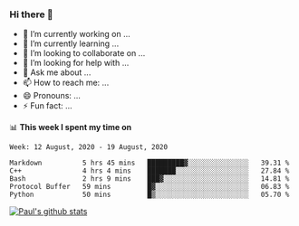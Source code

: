 ### Hi there 👋

- 🔭 I’m currently working on ...
- 🌱 I’m currently learning ...
- 👯 I’m looking to collaborate on ...
- 🤔 I’m looking for help with ...
- 💬 Ask me about ...
- 📫 How to reach me: ...
- 😄 Pronouns: ...
- ⚡ Fun fact: ...

📊 **This week I spent my time on**
<!--START_SECTION:waka-->
```text
Week: 12 August, 2020 - 19 August, 2020

Markdown          5 hrs 45 mins   █████████▓░░░░░░░░░░░░░░░   39.31 % 
C++               4 hrs 4 mins    ███████░░░░░░░░░░░░░░░░░░   27.84 % 
Bash              2 hrs 9 mins    ███▓░░░░░░░░░░░░░░░░░░░░░   14.81 % 
Protocol Buffer   59 mins         █▓░░░░░░░░░░░░░░░░░░░░░░░   06.83 % 
Python            50 mins         █▒░░░░░░░░░░░░░░░░░░░░░░░   05.70 % 
```
<!--END_SECTION:waka-->


[![Paul's github stats](https://github-readme-stats.vercel.app/api?username=mickeyouyou&theme=dracula&show_icons=true)](https://github.com/anuraghazra/github-readme-stats)

